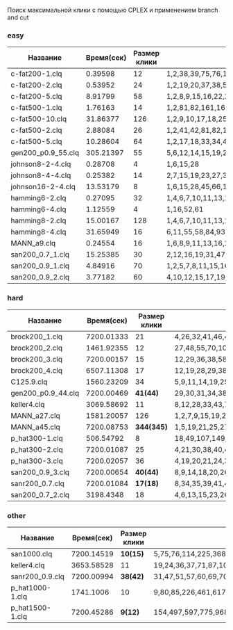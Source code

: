 Поиск максимальной клики с помощью CPLEX и применением branch and cut

### easy
| Название           | Время(сек) | Размер клики | Клика                                                                                                                                                                                                                                                                                                                                                                                                                                                                                      |
|--------------------|------------|--------------|--------------------------------------------------------------------------------------------------------------------------------------------------------------------------------------------------------------------------------------------------------------------------------------------------------------------------------------------------------------------------------------------------------------------------------------------------------------------------------------------|
| c-fat200-1.clq     | 0.39598    | 12           | 1,2,38,39,75,76,112,113,149,150,186,187                                                                                                                                                                                                                                                                                                                                                                                                                                                    |
| c-fat200-2.clq     | 0.53952    | 24           | 1,2,19,20,37,38,55,56,73,74,91,92,109,110,127,128,145,146,163,164,181,182,199,200                                                                                                                                                                                                                                                                                                                                                                                                          |
| c-fat200-5.clq     | 8.91799    | 58           | 1,2,8,9,15,16,22,23,29,30,36,37,43,44,50,51,57,58,64,65,71,72,78,79,85,86,92,93,99,100,106,107,113,114,120,121,127,128,134,135,141,142,148,149,155,156,162,163,169,170,176,177,183,184,190,191,197,198                                                                                                                                                                                                                                                                                     |
| c-fat500-1.clq     | 1.76163    | 14           | 1,2,81,82,161,162,241,242,321,322,401,402,481,482                                                                                                                                                                                                                                                                                                                                                                                                                                          |
| c-fat500-10.clq    | 31.86377   | 126          | 1,2,9,10,17,18,25,26,33,34,41,42,49,50,57,58,65,66,73,74,81,82,89,90,97,98,105,106,113,114,121,122,129,130,137,138,145,146,153,154,161,162,169,170,177,178,185,186,193,194,201,202,209,210,217,218,225,226,233,234,241,242,249,250,257,258,265,266,273,274,281,282,289,290,297,298,305,306,313,314,321,322,329,330,337,338,345,346,353,354,361,362,369,370,377,378,385,386,393,394,401,402,409,410,417,418,425,426,433,434,441,442,449,450,457,458,465,466,473,474,481,482,489,490,497,498 |
| c-fat500-2.clq     | 2.88084    | 26           | 1,2,41,42,81,82,121,122,161,162,201,202,241,242,281,282,321,322,361,362,401,402,441,442,481,482                                                                                                                                                                                                                                                                                                                                                                                            |
| c-fat500-5.clq     | 10.28604   | 64           | 1,2,17,18,33,34,49,50,65,66,81,82,97,98,113,114,129,130,145,146,161,162,177,178,193,194,209,210,225,226,241,242,257,258,273,274,289,290,305,306,321,322,337,338,353,354,369,370,385,386,401,402,417,418,433,434,449,450,465,466,481,482,497,498                                                                                                                                                                                                                                            |
| gen200_p0.9_55.clq | 305.21397  | 55           | 5,6,12,14,15,19,21,25,26,27,30,33,35,36,41,62,64,67,69,73,76,77,78,79,81,82,86,88,89,91,93,96,107,111,113,116,117,123,129,137,143,144,146,147,159,163,164,175,177,182,187,192,197,198,199                                                                                                                                                                                                                                                                                                  |
| johnson8-2-4.clq   | 0.28708    | 4            | 1,6,15,28                                                                                                                                                                                                                                                                                                                                                                                                                                                                                  |
| johnson8-4-4.clq   | 0.25382    | 14           | 2,7,15,19,23,27,33,38,44,48,52,56,64,69                                                                                                                                                                                                                                                                                                                                                                                                                                                    |
| johnson16-2-4.clq  | 13.53179   | 8            | 1,6,15,28,45,66,104,119                                                                                                                                                                                                                                                                                                                                                                                                                                                                    |
| hamming6-2.clq     | 0.27095    | 32           | 1,4,6,7,10,11,13,16,18,19,21,24,25,28,30,31,34,35,37,40,41,44,46,47,49,52,54,55,58,59,61,64                                                                                                                                                                                                                                                                                                                                                                                                |
| hamming6-4.clq     | 1.12559    | 4            | 1,16,52,61                                                                                                                                                                                                                                                                                                                                                                                                                                                                                 |
| hamming8-2.clq     | 15.00167   | 128          | 1,4,6,7,10,11,13,16,18,19,21,24,25,28,30,31,34,35,37,40,41,44,46,47,49,52,54,55,58,59,61,64,66,67,69,72,73,76,78,79,81,84,86,87,90,91,93,96,97,100,102,103,106,107,109,112,114,115,117,120,121,124,126,127,130,131,133,136,137,140,142,143,145,148,150,151,154,155,157,160,161,164,166,167,170,171,173,176,178,179,181,184,185,188,190,191,193,196,198,199,202,203,205,208,210,211,213,216,217,220,222,223,226,227,229,232,233,236,238,239,241,244,246,247,250,251,253,256                 |
| hamming8-4.clq     | 31.65949   | 16           | 6,11,55,58,84,93,97,112,145,160,164,173,199,202,246,251                                                                                                                                                                                                                                                                                                                                                                                                                                    |
| MANN_a9.clq        | 0.24554    | 16           | 1,6,8,9,11,13,16,20,23,27,28,31,34,37,40,43                                                                                                                                                                                                                                                                                                                                                                                                                                                |
| san200_0.7_1.clq   | 15.25385   | 30           | 2,12,16,19,31,47,49,57,72,81,98,101,111,123,131,136,138,141,142,150,152,157,160,161,163,171,172,175,176,196                                                                                                                                                                                                                                                                                                                                                                                |
| san200_0.9_1.clq   | 4.84916    | 70           | 1,2,5,7,8,11,15,16,21,22,23,24,26,27,32,33,38,39,40,43,48,53,54,56,60,61,62,68,69,71,77,80,92,93,94,104,108,109,110,119,120,121,125,136,142,146,147,151,155,158,159,160,162,163,164,165,167,170,171,172,173,176,183,186,187,189,193,195,198,200                                                                                                                                                                                                                                            |
| san200_0.9_2.clq   | 3.77182    | 60           | 4,10,12,15,17,19,23,24,26,30,33,37,38,46,51,52,56,57,58,59,73,74,75,76,79,83,86,88,92,94,98,99,105,112,114,129,131,133,135,136,138,141,144,149,159,160,161,163,165,167,168,169,170,174,177,179,182,186,195,196                                                                                                                                                                                                                                                                             |

### hard
| Название           | Время(сек) | Размер клики | Клика                                                                                                                                                                                                                                                                                                                                                                                                                                                                                                                                                                                                                                                                                                                                                                                                                                                                                                                                                                                                                                                                                                                                                                                                                                                                                                                                                                                                     |
|--------------------|------------|--------------|-----------------------------------------------------------------------------------------------------------------------------------------------------------------------------------------------------------------------------------------------------------------------------------------------------------------------------------------------------------------------------------------------------------------------------------------------------------------------------------------------------------------------------------------------------------------------------------------------------------------------------------------------------------------------------------------------------------------------------------------------------------------------------------------------------------------------------------------------------------------------------------------------------------------------------------------------------------------------------------------------------------------------------------------------------------------------------------------------------------------------------------------------------------------------------------------------------------------------------------------------------------------------------------------------------------------------------------------------------------------------------------------------------------|
| brock200_1.clq     | 7200.01333 | 21           | 4,26,32,41,46,48,83,100,103,104,107,120,122,132,137,138,144,175,180,191,199                                                                                                                                                                                                                                                                                                                                                                                                                                                                                                                                                                                                                                                                                                                                                                                                                                                                                                                                                                                                                                                                                                                                                                                                                                                                                                                               |
| brock200_2.clq     | 1461.92355 | 12           | 27,48,55,70,105,120,121,135,145,149,158,183                                                                                                                                                                                                                                                                                                                                                                                                                                                                                                                                                                                                                                                                                                                                                                                                                                                                                                                                                                                                                                                                                                                                                                                                                                                                                                                                                               |
| brock200_3.clq     | 7200.00157 | 15           | 12,29,36,38,58,84,97,98,104,118,130,144,158,173,178                                                                                                                                                                                                                                                                                                                                                                                                                                                                                                                                                                                                                                                                                                                                                                                                                                                                                                                                                                                                                                                                                                                                                                                                                                                                                                                                                       |
| brock200_4.clq     | 6507.11308 | 17           | 12,19,28,29,38,54,65,71,79,93,117,127,139,161,165,186,192                                                                                                                                                                                                                                                                                                                                                                                                                                                                                                                                                                                                                                                                                                                                                                                                                                                                                                                                                                                                                                                                                                                                                                                                                                                                                                                                                 |
| C125.9.clq         | 1560.23209 | 34           | 5,9,11,14,19,25,29,31,34,40,44,45,49,50,52,54,55,66,67,68,70,77,80,96,98,99,103,104,110,114,117,121,122,125                                                                                                                                                                                                                                                                                                                                                                                                                                                                                                                                                                                                                                                                                                                                                                                                                                                                                                                                                                                                                                                                                                                                                                                                                                                                                               |
| gen200_p0.9_44.clq | 7200.00469 | **41(44)**   | 29,30,31,34,38,40,46,58,65,67,72,74,81,82,84,93,97,98,99,100,102,107,108,117,119,120,127,132,138,141,149,150,151,156,170,173,180,186,190,193,197                                                                                                                                                                                                                                                                                                                                                                                                                                                                                                                                                                                                                                                                                                                                                                                                                                                                                                                                                                                                                                                                                                                                                                                                                                                          |
| keller4.clq        | 3069.58692 | 11           | 8,12,28,33,43,75,84,111,117,125,149                                                                                                                                                                                                                                                                                                                                                                                                                                                                                                                                                                                                                                                                                                                                                                                                                                                                                                                                                                                                                                                                                                                                                                                                                                                                                                                                                                       |
| MANN_a27.clq       | 1581.20057 | 126          | 1,2,7,9,15,19,22,24,27,30,33,35,38,42,44,47,51,53,56,60,62,66,67,72,74,76,80,82,85,89,92,94,97,101,104,106,110,114,115,120,123,125,129,130,133,137,139,143,146,150,152,156,158,160,164,167,169,174,175,179,183,185,188,191,193,198,200,204,206,209,211,214,217,222,224,227,229,234,236,239,242,245,247,252,254,256,259,262,267,270,271,276,277,282,283,288,290,293,296,299,301,306,308,310,314,317,320,324,326,328,333,336,337,341,344,346,351,353,356,359,361,365,367,372,373,377                                                                                                                                                                                                                                                                                                                                                                                                                                                                                                                                                                                                                                                                                                                                                                                                                                                                                                                        |
| MANN_a45.clq       | 7200.08753 | **344(345)** | 1,5,19,21,25,27,29,30,31,33,36,38,39,44,48,51,54,56,59,61,65,67,70,74,76,80,82,86,90,91,94,99,100,105,108,109,112,117,120,123,124,128,132,135,137,139,142,145,150,151,156,157,161,163,167,169,172,176,178,182,184,189,191,193,196,200,202,205,209,212,214,217,221,223,226,230,232,236,238,241,244,247,251,253,257,261,263,266,270,271,276,278,281,285,288,291,294,296,300,301,306,309,311,315,317,319,324,326,330,333,335,338,342,344,348,349,354,355,360,361,364,368,371,373,376,380,382,386,390,391,394,399,401,405,408,411,412,415,420,422,426,427,432,435,438,439,442,446,449,453,455,457,461,465,468,469,473,477,478,481,485,489,490,495,496,499,503,505,508,513,514,517,520,523,528,529,532,535,539,543,544,547,550,555,557,559,563,565,570,572,576,578,581,583,587,590,592,596,598,601,604,609,610,613,616,619,623,625,630,631,634,638,640,643,646,649,652,655,658,661,664,668,670,673,676,681,683,685,690,693,694,697,701,703,706,709,712,715,720,721,724,727,730,733,736,739,742,745,748,751,756,757,762,765,766,771,772,777,778,782,784,788,790,794,796,799,802,805,809,811,815,819,820,823,827,829,832,835,838,841,845,847,852,854,857,859,863,865,869,872,875,877,880,885,886,889,893,896,898,903,904,909,911,913,916,919,922,925,928,931,935,939,940,943,946,949,952,955,960,961,965,967,971,973,976,980,982,986,988,992,994,997,1000,1004,1006,1010,1012,1016,1020,1021,1026,1028,1030,1033 |
| p_hat300-1.clq     | 506.54792  | 8            | 18,49,107,149,171,197,225,255                                                                                                                                                                                                                                                                                                                                                                                                                                                                                                                                                                                                                                                                                                                                                                                                                                                                                                                                                                                                                                                                                                                                                                                                                                                                                                                                                                             |
| p_hat300-2.clq     | 7200.01087 | 25           | 4,21,30,38,40,44,48,49,56,75,76,139,149,153,159,174,190,199,205,252,255,259,273,290,296                                                                                                                                                                                                                                                                                                                                                                                                                                                                                                                                                                                                                                                                                                                                                                                                                                                                                                                                                                                                                                                                                                                                                                                                                                                                                                                   |
| p_hat300-3.clq     | 7200.02057 | 36           | 4,19,20,21,24,33,40,49,56,75,76,89,98,139,149,160,166,174,176,190,199,205,219,221,226,235,239,245,247,252,255,273,290,297,298,299                                                                                                                                                                                                                                                                                                                                                                                                                                                                                                                                                                                                                                                                                                                                                                                                                                                                                                                                                                                                                                                                                                                                                                                                                                                                         |
| san200_0.9_3.clq   | 7200.00654 | **40(44)**   | 8,9,14,18,20,26,27,34,37,40,44,47,50,57,60,74,80,87,89,100,101,111,113,117,119,120,126,131,132,142,143,147,148,159,177,188,189,195,197                                                                                                                                                                                                                                                                                                                                                                                                                                                                                                                                                                                                                                                                                                                                                                                                                                                                                                                                                                                                                                                                                                                                                                                                                                                                    |
| sanr200_0.7.clq    | 7200.01084 | **17(18)**   | 8,34,35,39,41,42,55,96,105,107,110,124,158,162,176,184,187                                                                                                                                                                                                                                                                                                                                                                                                                                                                                                                                                                                                                                                                                                                                                                                                                                                                                                                                                                                                                                                                                                                                                                                                                                                                                                                                                |
| san200_0.7_2.clq   | 3198.4348  | 18           | 4,6,13,15,23,26,37,51,68,70,111,117,162,164,179,180,192,199                                                                                                                                                                                                                                                                                                                                                                                                                                                                                                                                                                                                                                                                                                                                                                                                                                                                                                                                                                                                                                                                                                                                                                                                                                                                                                                                               |

### other
| Название        | Время(сек) | Размер клики | Клика                                                                                                                                  |
|-----------------|------------|--------------|----------------------------------------------------------------------------------------------------------------------------------------|
| san1000.clq     | 7200.14519 | **10(15)**   | 5,75,76,114,225,368,469,496,716,759                                                                                                    |
| keller4.clq     | 3653.58528 | 11           | 19,24,36,37,71,87,109,111,135,138,163                                                                                                  |
| sanr200_0.9.clq | 7200.00994 | **38(42)**   | 31,47,51,57,60,69,70,72,74,75,78,80,81,85,86,93,94,101,102,118,123,130,135,136,140,143,144,150,153,158,160,164,171,174,175,189,197,198 |
| p_hat1000-1.clq | 1741.1006  | 10           | 9,80,85,226,461,617,623,640,731,785                                                                                                    |
| p_hat1500-1.clq | 7200.45286 | **9(12)**    | 154,497,597,775,968,1212,1292,1399,1475                                                                                                |